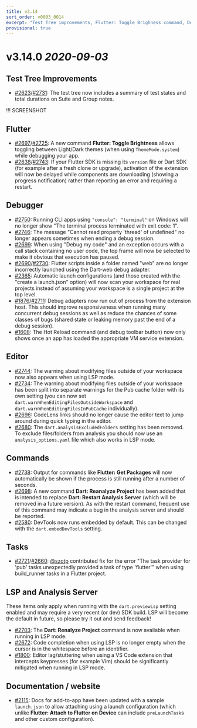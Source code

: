 ```yaml
---
title: v3.14
sort_order: v0003_0014
excerpt: "Test Tree improvements, Flutter: Toggle Brighness command, Debugger improvements"
provisional: true
---
```


# v3.14.0 *2020-09-03*

## Test Tree Improvements

- [#2623](https://github.com/Dart-Code/Dart-Code/issues/2623)/[#2731](https://github.com/Dart-Code/Dart-Code/issues/2731): The test tree now includes a summary of test states and total durations on Suite and Group notes.

!!! SCREENSHOT

## Flutter

- [#2697](https://github.com/Dart-Code/Dart-Code/issues/2697)/[#2725](https://github.com/Dart-Code/Dart-Code/issues/2725): A new command **Flutter: Toggle Brightness** allows toggling between Light/Dark themes (when using `ThemeMode.system`) while debugging your app.
- [#2638](https://github.com/Dart-Code/Dart-Code/issues/2638)/[#2743](https://github.com/Dart-Code/Dart-Code/issues/2743): If your Flutter SDK is missing its `version` file or Dart SDK (for example after a fresh clone or upgrade), activation of the extension will now be delayed while components are downloading (showing a progress notification) rather than reporting an error and requiring a restart.

## Debugger

- [#2750](https://github.com/Dart-Code/Dart-Code/issues/2750): Running CLI apps using `"console": "terminal"` on Windows will no longer show "The terminal process terminated with exit code: 1".
- [#2746](https://github.com/Dart-Code/Dart-Code/issues/2746): The message "Cannot read property 'thread' of undefined" no longer appears sometimes when ending a debug session.
- [#2699](https://github.com/Dart-Code/Dart-Code/issues/2699): When using "Debug my code" and an exception occurs with a call stack containing no user code, the top frame will now be selected to make it obvious that execution has paused.
- [#2690](https://github.com/Dart-Code/Dart-Code/issues/2690)/[#2730](https://github.com/Dart-Code/Dart-Code/issues/2730): Flutter scripts inside a folder named "web" are no longer incorrectly launched using the Dart-web debug adapter.
- [#2365](https://github.com/Dart-Code/Dart-Code/issues/2365): Automatic launch configurations (and those created with the "create a launch.json" option) will now scan your workspace for real projects instead of assuming your workspace is a single project at the top level.
- [#1876](https://github.com/Dart-Code/Dart-Code/issues/1876)/[#2711](https://github.com/Dart-Code/Dart-Code/issues/2711): Debug adapters now run out of process from the extension host. This should improve responsiveness when running many concurrent debug sessions as well as reduce the chances of some classes of bugs (shared state or leaking memory past the end of a debug session).
- [#1608](https://github.com/Dart-Code/Dart-Code/issues/1608): The Hot Reload command (and debug toolbar button) now only shows once an app has loaded the appropriate VM service extension.

## Editor

- [#2744](https://github.com/Dart-Code/Dart-Code/issues/2744): The warning about modifying files outside of your workspace now also appears when using LSP mode.
- [#2734](https://github.com/Dart-Code/Dart-Code/issues/2734): The warning about modifying files outside of your workspace has been split into separate warnings for the Pub cache folder with its own setting (you can now set `dart.warnWhenEditingFilesOutsideWorkspace` and `dart.warnWhenEditingFilesInPubCache` individually).
- [#2696](https://github.com/Dart-Code/Dart-Code/issues/2696): CodeLens links should no longer cause the editor text to jump around during quick typing in the editor.
- [#2680](https://github.com/Dart-Code/Dart-Code/issues/2680): The `dart.analysisExcludedFolders` setting has been removed. To exclude files/folders from analysis you should now use an `analysis_options.yaml` file which also works in LSP mode.

## Commands

- [#2738](https://github.com/Dart-Code/Dart-Code/issues/2738): Output for commands like **Flutter: Get Packages** will now automatically be shown if the process is still running after a number of seconds.
- [#2698](https://github.com/Dart-Code/Dart-Code/issues/2698): A new command **Dart: Reanalyze Project** has been added that is intended to replace **Dart: Restart Analysis Server** (which will be removed in a future version). As with the restart command, frequent use of this command may indicate a bug in the analysis server and should be reported.
- [#2580](https://github.com/Dart-Code/Dart-Code/issues/2580): DevTools now runs embedded by default. This can be changed with the `dart.embedDevTools` setting.

## Tasks

- [#2721](https://github.com/Dart-Code/Dart-Code/issues/2721)/[#2660](https://github.com/Dart-Code/Dart-Code/issues/2660): [@szotp](https://github.com/szotp) contributed fix for the error "The task provider for 'pub' tasks unexpectedly provided a task of type 'flutter'" when using build_runner tasks in a Flutter project.

## LSP and Analysis Server

These items only apply when running with the `dart.previewLsp` setting enabled and may require a very recent (or dev) SDK build. LSP will become the default in future, so please try it out and send feedback!

- [#2703](https://github.com/Dart-Code/Dart-Code/issues/2703): The **Dart: Renalyze Project** command is now available when running in LSP mode.
- [#2672](https://github.com/Dart-Code/Dart-Code/issues/2672): Code completion when using LSP is no longer empty when the cursor is in the whitespace before an identifier.
- [#1800](https://github.com/Dart-Code/Dart-Code/issues/1800): Editor lag/stuttering when using a VS Code extension that intercepts keypresses (for example Vim) should be significantly mitigated when running in LSP mode.

## Documentation / website

- [#2115](https://github.com/Dart-Code/Dart-Code/issues/2115): Docs for add-to-app have been updated with a sample `launch.json` to allow attaching using a launch configuration (which unlike **Flutter: Attach to Flutter on Device** can include `preLaunchTask`s and other custom configuration).
